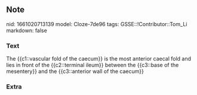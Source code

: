 ## Note
nid: 1661020713139
model: Cloze-7de96
tags: GSSE::!Contributor::Tom_Li
markdown: false

### Text
The {{c1::vascular fold of the caecum}} is the most anterior caecal fold and lies in front of the {{c2::terminal ileum}} between the {{c3::base of the mesentery}} and the {{c3::anterior wall of the caecum}}

### Extra

